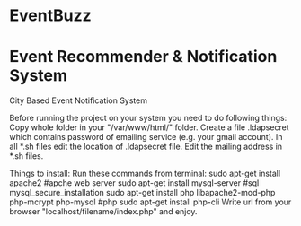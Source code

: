 # EventBuzz
# Event Recommender & Notification System

City Based Event Notification System

Before running the project on your system you need to do following things:
Copy whole folder in your "/var/www/html/" folder.
Create a file .ldapsecret which contains password of emailing service (e.g. your gmail account).
In all *.sh files edit the location of .ldapsecret file.
Edit the mailing address in *.sh files.

Things to install:
Run these commands from terminal:
sudo apt-get install apache2 #apche web server
sudo apt-get install mysql-server #sql
mysql_secure_installation
sudo apt-get install php libapache2-mod-php php-mcrypt php-mysql #php
sudo apt-get install php-cli
Write url from your browser "localhost/filename/index.php" and enjoy.


